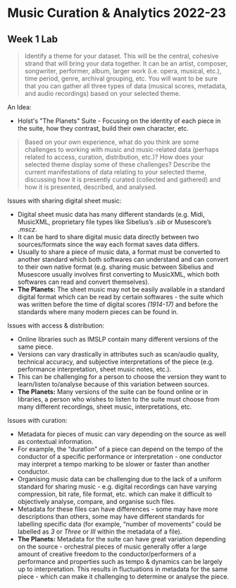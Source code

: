 # Music Curation & Analytics 2022-23

## Week 1 Lab

> Identify a theme for your dataset. This will be the central, cohesive strand that will bring your data together. It can be an artist, composer, songwriter, performer, album, larger work (i.e. opera, musical, etc.), time period, genre, archival grouping, etc. You will want to be sure that you can gather all three types of data (musical scores, metadata, and audio recordings) based on your selected theme.

An Idea:
* Holst's "The Planets" Suite - Focusing on the identity of each piece in the suite, how they contrast, build their own character, etc.

> Based on your own experience, what do you think are some challenges to working with music and music-related data (perhaps related to access, curation, distribution, etc.)?
> How does your selected theme display some of these challenges? Describe the current manifestations of data relating to your selected theme, discussing how it is presently curated (collected and gathered) and how it is presented, described, and analysed.

Issues with sharing digital sheet music:
- Digital sheet music data has many different standards (e.g. Midi, MusicXML, proprietary file types like Sibelius’s *.sib* or Musescore’s *.mscz*.
- It can be hard to share digital music data directly between two sources/formats since the way each format saves data differs.
- Usually to share a piece of music data, a format must be converted to another standard which both softwares can understand and can convert to their own native format (e.g. sharing music between Sibelius and Musescore usually involves first converting to MusicXML, which both softwares can read and convert themselves).
- **The Planets:** The sheet music may not be easily available in  a standard digital format which can be read by certain softwares - the suite which was written before the time of digital scores *(1914-17)* and before the standards where many modern pieces can be found in.

Issues with access & distribution:
- Online libraries such as IMSLP contain many different versions of the same piece.
- Versions can vary drastically in attributes such as scan/audio quality, technical accuracy, and subjective interpretations of the piece (e.g. performance interpretation, sheet music notes, etc.).
- This can be challenging for a person to choose the version they want to learn/listen to/analyse because of this variation between sources.
- **The Planets:** Many versions of the suite can be found online or in libraries, a person who wishes to listen to the suite must choose from many different recordings, sheet music, interpretations, etc.

Issues with curation:
- Metadata for pieces of music can vary depending on the source as well as contextual information.
- For example, the “duration” of a piece can depend on the tempo of the conductor of a specific performance or interpretation - one conductor may interpret a tempo marking to be slower or faster than another conductor.
- Organising music data can be challenging due to the lack of a uniform standard for sharing music - e.g. digital recordings can have varying compression, bit rate, file format, etc. which can make it difficult to objectively analyse, compare, and organise such files.
- Metadata for these files can have differences - some may have more descriptions than others, some may have different standards for labelling specific data (for example, “number of movements” could be labelled as *3* or *Three* or *III* within the metadata of a file).
- **The Planets:** Metadata for the suite can have great variation depending on the source - orchestral pieces of music generally offer a large amount of creative freedom to the conductor/performers of a performance and properties such as tempo & dynamics can be largely up to interpretation. This results in fluctuations in metadata for the same piece - which can make it challenging to determine or analyse the piece.

